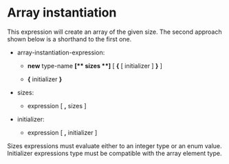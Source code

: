 

Array instantiation
===================

This expression will create an array of the given size. The second approach shown below is a shorthand to the first one.

-   array-instantiation-expression:

    -   **new** type-name **[\*\* sizes \*\*]** [ **{** [ initializer ] **}** ]

    -   **{** initializer **}**

-   sizes:

    -   expression [ **,** sizes ]


-   initializer:

    -   expression [ **,** initializer ]

Sizes expressions must evaluate either to an integer type or an enum value. Initializer expressions type must be compatible with the array element type.

